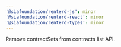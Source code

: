 ```yaml
---
'@siafoundation/renterd-js': minor
'@siafoundation/renterd-react': minor
'@siafoundation/renterd-types': minor
---
```


Remove contractSets from contracts list API.

